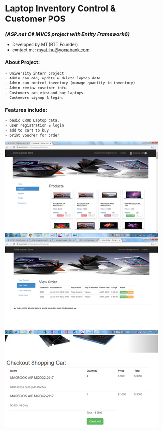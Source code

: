 # Laptop Inventory Control & Customer POS
  ### *(ASP.net C# MVC5 project with Entity Framework6)*
  * Developed by MT (BTT Founder)
  * contact me: myat.thu@yomabank.com
 ### About Project:
	- University intern project
    - Admin can add, update & delete laptop data
	- Admin can control inventory (manage quantity in inventory)
	- Admin review cusotmer info.
	- Customers can view and buy laptops.
	- Customers signup & login.
 ### Features include:
    - basic CRUD Laptop data.
    - user registration & login
	- add to cart to buy
	- print voucher for order

	
![Screenshot](https://github.com/mtstorehub/Laptop-Inventory-Control/blob/master/dist/screenshots/ss001.png )
![Screenshot](https://github.com/mtstorehub/Laptop-Inventory-Control/blob/master/dist/screenshots/ss002.png )
![Screenshot](https://github.com/mtstorehub/Laptop-Inventory-Control/blob/master/dist/screenshots/ss003.png )
